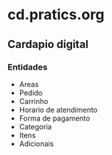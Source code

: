 # cd.pratics.org

## Cardapio digital

### Entidades
- Areas
- Pedido
- Carrinho
- Horario de atendimento
- Forma de pagamento
- Categoria
- Itens
- Adicionais
